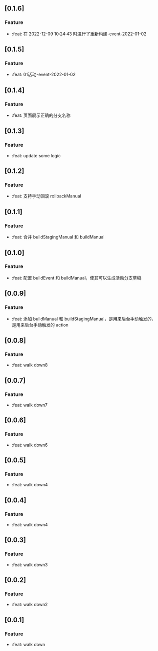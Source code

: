 ## [0.1.6]

### Feature

- :feat: 在 2022-12-09 10:24:43 时进行了重新构建-event-2022-01-02

## [0.1.5]

### Feature

- :feat: 01活动-event-2022-01-02

## [0.1.4]

### Feature

- :feat: 页面展示正确的分支名称

## [0.1.3]

### Feature

- :feat: update some logic

## [0.1.2]

### Feature

- :feat: 支持手动回滚 rollbackManual

## [0.1.1]

### Feature

- :feat: 合并 buildStagingManual 和 buildManual

## [0.1.0]

### Feature

- :feat: 配置 buildEvent 和 buildManual，使其可以生成活动分支草稿

## [0.0.9]

### Feature

- :feat: 添加 buildManual 和 buildStagingManual，是用来后台手动触发的，是用来后台手动触发的 action

## [0.0.8]

### Feature

- :feat: walk down8

## [0.0.7]

### Feature

- :feat: walk down7

## [0.0.6]

### Feature

- :feat: walk down6

## [0.0.5]

### Feature

- :feat: walk down4

## [0.0.4]

### Feature

- :feat: walk down4

## [0.0.3]

### Feature

- :feat: walk down3

## [0.0.2]

### Feature

- :feat: walk down2

## [0.0.1]

### Feature

- :feat: walk down
